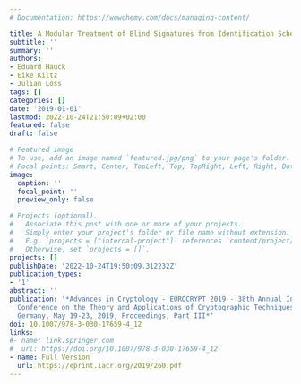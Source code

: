```yaml
---
# Documentation: https://wowchemy.com/docs/managing-content/

title: A Modular Treatment of Blind Signatures from Identification Schemes
subtitle: ''
summary: ''
authors:
- Eduard Hauck
- Eike Kiltz
- Julian Loss
tags: []
categories: []
date: '2019-01-01'
lastmod: 2022-10-24T21:50:09+02:00
featured: false
draft: false

# Featured image
# To use, add an image named `featured.jpg/png` to your page's folder.
# Focal points: Smart, Center, TopLeft, Top, TopRight, Left, Right, BottomLeft, Bottom, BottomRight.
image:
  caption: ''
  focal_point: ''
  preview_only: false

# Projects (optional).
#   Associate this post with one or more of your projects.
#   Simply enter your project's folder or file name without extension.
#   E.g. `projects = ["internal-project"]` references `content/project/deep-learning/index.md`.
#   Otherwise, set `projects = []`.
projects: []
publishDate: '2022-10-24T19:50:09.312232Z'
publication_types:
- '1'
abstract: ''
publication: '*Advances in Cryptology - EUROCRYPT 2019 - 38th Annual International
  Conference on the Theory and Applications of Cryptographic Techniques, Darmstadt,
  Germany, May 19-23, 2019, Proceedings, Part III*'
doi: 10.1007/978-3-030-17659-4_12
links:
#- name: link.springer.com
#  url: https://doi.org/10.1007/978-3-030-17659-4_12
- name: Full Version
  url: https://eprint.iacr.org/2019/260.pdf
---
```

